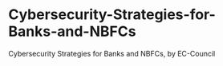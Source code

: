 # Cybersecurity-Strategies-for-Banks-and-NBFCs
Cybersecurity Strategies for Banks and NBFCs, by EC-Council
